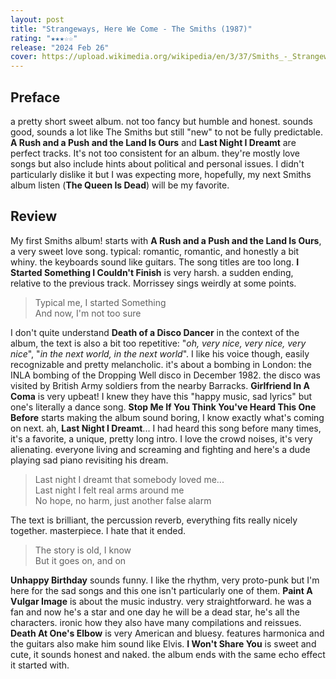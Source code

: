 ```yaml
---
layout: post
title: "Strangeways, Here We Come - The Smiths (1987)"
rating: "★★★☆☆"
release: "2024 Feb 26"
cover: https://upload.wikimedia.org/wikipedia/en/3/37/Smiths_-_Strangeways_here_we_come.jpg
---
```


## Preface
a pretty short sweet album. not too fancy but humble and honest. sounds good, sounds a lot like The Smiths but still "new" to not be fully predictable. **A Rush and a Push and the Land Is Ours** and **Last Night I Dreamt** are perfect tracks.
It's not too consistent for an album. they're mostly love songs but also include hints about political and personal issues. I didn't particularly dislike it but I was expecting more, hopefully, my next Smiths album listen (**The Queen Is Dead**) will be my favorite.

## Review
My first Smiths album! starts with **A Rush and a Push and the Land Is Ours**, a very sweet love song. typical: romantic, romantic, and honestly a bit whiny. the keyboards sound like guitars. The song titles are too long. **I Started Something I Couldn't Finish** is very harsh. a sudden ending, relative to the previous track. Morrissey sings weirdly at some points.

> Typical me, I started Something  
> And now, I'm not too sure

I don't quite understand **Death of a Disco Dancer** in the context of the album, the text is also a bit too repetitive: "_oh, very nice, very nice, very nice_", "_in the next world, in the next world_". I like his voice though, easily recognizable and pretty melancholic. it's about a bombing in London: the INLA bombing of the Dropping Well disco in December 1982. the disco was visited by British Army soldiers from the nearby Barracks.
**Girlfriend In A Coma** is very upbeat! I knew they have this "happy music, sad lyrics" but one's literally a dance song. **Stop Me If You Think You've Heard This One Before** starts making the album sound boring, I know exactly what's coming on next. ah, **Last Night I Dreamt**... I had heard this song before many times, it's a favorite, a unique, pretty long intro. I love the crowd noises, it's very alienating. everyone living and screaming and fighting and here's a dude playing sad piano revisiting his dream.

> Last night I dreamt that somebody loved me...  
> Last night I felt real arms around me  
> No hope, no harm, just another false alarm

The text is brilliant, the percussion reverb, everything fits really nicely together. masterpiece. I hate that it ended.

> The story is old, I know  
> But it goes on, and on

**Unhappy Birthday** sounds funny. I like the rhythm, very proto-punk but I'm here for the sad songs and this one isn't particularly one of them. **Paint A Vulgar Image** is about the music industry. very straightforward. he was a fan and now he's a star and one day he will be a dead star, he's all the characters. ironic how they also have many compilations and reissues.
**Death At One's Elbow** is very American and bluesy. features harmonica and the guitars also make him sound like Elvis. **I Won't Share You** is sweet and cute, it sounds honest and naked. the album ends with the same echo effect it started with.
